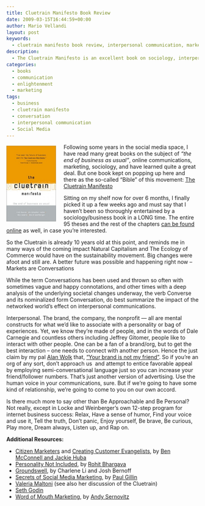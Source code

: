 ```yaml
---
title: Cluetrain Manifesto Book Review
date: 2009-03-15T16:44:59+00:00
author: Mario Vellandi
layout: post
keywords:
  - cluetrain manifesto book review, interpersonal communication, markets as conversations, the future of business, authentic brand communications, internet marketing
description:
  - The Cluetrain Manifesto is an excellent book on sociology, interpersonal communication, and business in the networked world and how customer engagement and marketing communications are changing.
categories:
  - books
  - communication
  - enlightenment
  - marketing
tags:
  - business
  - cluetrain manifesto
  - conversation
  - interpersonal communication
  - Social Media
---
```

<img class="alignleft frame size-medium wp-image-1989" style="margin: 5px 20px 10px 0; float: left;" title="cluetrain-manifesto" src="../wp-content/uploads/2009/03/cluetrain-manifesto-197x300.jpg" alt="cluetrain-manifesto" width="130" height="198" />Following some years in the social media space, I have read many great books on the subject of _&#8220;the end of business as usual&#8221;_, online communications, marketing, sociology, and have learned quite a great deal. But one book kept on popping up here and there as the so-called &#8220;Bible&#8221; of this movement: [The Cluetrain Manifesto](http://www.amazon.com/gp/product/0738204315?ie=UTF8&tag=melodinmarke-20&linkCode=as2&camp=1789&creative=390957&creativeASIN=0738204315)

Sitting on my shelf now for over 6 months, I finally picked it up a few weeks ago and must say that I haven&#8217;t been so thoroughly entertained by a sociology/business book in a LONG time. The entire 95 theses and the rest of the chapters <a rel="nofollow" href="http://www.cluetrain.com/">can be found online</a> as well, in case you&#8217;re interested.

So the Cluetrain is already 10 years old at this point, and reminds me in many ways of the coming impact Natural Capitalism and The Ecology of Commerce would have on the sustainability movement. Big changes were afoot and still are. A better future was possible and happening right now &#8211; Markets are Conversations

While the term Conversations has been used and thrown so often with sometimes vague and happy connotations, and other times with a deep analysis of the underlying societal changes underway, the verb Converse and its nominalized form Conversation, do best summarize the impact of the networked world&#8217;s effect on interpersonal communications.

Interpersonal. The brand, the company, the nonprofit &#8212; all are mental constructs for what we&#8217;d like to associate with a personality or bag of experiences. Yet, we know they&#8217;re made of people, and in the words of Dale Carnegie and countless others including Jeffrey Gitomer, people like to interact with other people. One can be a fan of a brand/org, but to get the best interaction &#8211; one needs to connect with another person. Hence the just claim by my pal [Alan Wolk](http://tangerinetoad.blogspot.com/) that, [&#8220;Your brand is not my friend&#8221;](http://tangerinetoad.blogspot.com/2007/06/your-brand-is-not-my-friend-web-20.html). So if you&#8217;re an org of any sort, don&#8217;t approach us  and attempt to entice favorable appeal by employing semi-conversational language just so you can increase your friend/follower numbers. That&#8217;s just another version of advertising. Use the human voice in your communications, sure. But if we&#8217;re going to have some kind of relationship, we&#8217;re going to come to you on our own accord.

Is there much more to say other than Be Approachable and Be Personal? Not really, except in Locke and Weinberger&#8217;s own 12-step program for internet business success: Relax, Have a sense of humor, Find your voice and use it, Tell the truth, Don&#8217;t panic, Enjoy yourself, Be brave, Be curious, Play more, Dream always, Listen up, and Rap on.

**Additional Resources:**

  * <a rel="nofollow" href="http://www.amazon.com/Citizen-Marketers-When-People-Message/dp/1419596063/ref=sr_1_1?ie=UTF8&s=books&qid=1237148990&sr=1-1">Citizen Marketers</a> and <a rel="nofollow" href="http://www.amazon.com/Creating-Customer-Evangelists-Customers-Volunteer/dp/1419597213/ref=pd_sim_b_3">Creating Customer Evangelists</a>, by [Ben McConnell and Jackie Huba](http://www.churchofthecustomer.com/)
  * <a rel="nofollow" href="http://www.amazon.com/Personality-Not-Included-Companies-Authenticity/dp/0071545212/ref=sr_1_1?ie=UTF8&s=books&qid=1237148892&sr=1-1">Personality Not Included</a>, by [Rohit Bhargava](http://rohitbhargava.typepad.com/)
  * <a rel="nofollow" href="http://www.amazon.com/Groundswell-Winning-Transformed-Social-Technologies/dp/1422125009/ref=pd_bbs_3?ie=UTF8&s=books&qid=1237148790&sr=8-3">Groundswell</a>, by Charlene Li and Josh Bernoff
  * <a rel="nofollow" href="http://www.amazon.com/Secrets-Social-Media-Marketing-Conversations/dp/1884956858/ref=pd_bbs_sr_1?ie=UTF8&s=books&qid=1237148790&sr=8-1">Secrets of Social Media Marketing</a>, by <a rel="nofollow" href="http://paulgillin.com/">Paul Gillin</a>
  * [Valeria Maltoni](http://www.conversationagent.com) (see also her discussion of the Cluetrain)
  * <a rel="nofollow" href="http://www.amazon.com/Seth-Godin/e/B000AP9EH0">Seth Godin</a>
  * <a rel="nofollow" href="http://www.amazon.com/Word-Mouth-Marketing-Companies-Talking/dp/1427798613/ref=pd_bxgy_b_img_b">Word of Mouth Marketing</a>, by <a rel="nofollow" href="http://www.damniwish.com/">Andy Sernovitz</a>
